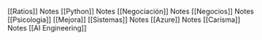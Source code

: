 [[Ratios]] Notes
[[Python]] Notes
[[Negociación]] Notes
[[Negocios]] Notes
[[Psicologia]]
[[Mejora]]
[[Sistemas]] Notes
[[Azure]] Notes
[[Carisma]] Notes
[[AI Engineering]]